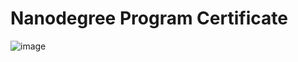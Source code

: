 # Nanodegree Program Certificate
![image](https://user-images.githubusercontent.com/93072373/209133366-4053db51-c6a2-4ef2-b7ae-31185838e0d1.png)
